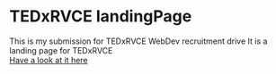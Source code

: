 # TEDxRVCE landingPage
This is my submission for TEDxRVCE WebDev recruitment drive 
It is a landing page for TEDxRVCE  
[Have a look at it here](https://aswarthm.github.io/TEDxRVCElandingPage/)
